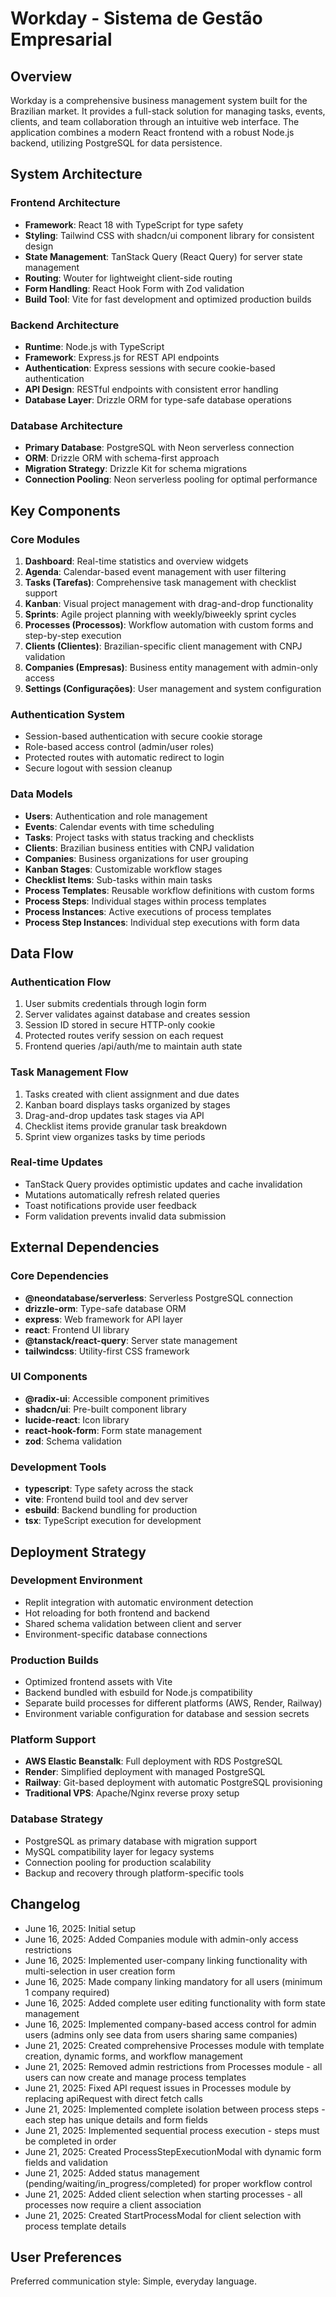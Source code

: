 # Workday - Sistema de Gestão Empresarial

## Overview

Workday is a comprehensive business management system built for the Brazilian market. It provides a full-stack solution for managing tasks, events, clients, and team collaboration through an intuitive web interface. The application combines a modern React frontend with a robust Node.js backend, utilizing PostgreSQL for data persistence.

## System Architecture

### Frontend Architecture
- **Framework**: React 18 with TypeScript for type safety
- **Styling**: Tailwind CSS with shadcn/ui component library for consistent design
- **State Management**: TanStack Query (React Query) for server state management
- **Routing**: Wouter for lightweight client-side routing
- **Form Handling**: React Hook Form with Zod validation
- **Build Tool**: Vite for fast development and optimized production builds

### Backend Architecture
- **Runtime**: Node.js with TypeScript
- **Framework**: Express.js for REST API endpoints
- **Authentication**: Express sessions with secure cookie-based authentication
- **API Design**: RESTful endpoints with consistent error handling
- **Database Layer**: Drizzle ORM for type-safe database operations

### Database Architecture
- **Primary Database**: PostgreSQL with Neon serverless connection
- **ORM**: Drizzle ORM with schema-first approach
- **Migration Strategy**: Drizzle Kit for schema migrations
- **Connection Pooling**: Neon serverless pooling for optimal performance

## Key Components

### Core Modules
1. **Dashboard**: Real-time statistics and overview widgets
2. **Agenda**: Calendar-based event management with user filtering
3. **Tasks (Tarefas)**: Comprehensive task management with checklist support
4. **Kanban**: Visual project management with drag-and-drop functionality
5. **Sprints**: Agile project planning with weekly/biweekly sprint cycles
6. **Processes (Processos)**: Workflow automation with custom forms and step-by-step execution
7. **Clients (Clientes)**: Brazilian-specific client management with CNPJ validation
8. **Companies (Empresas)**: Business entity management with admin-only access
9. **Settings (Configurações)**: User management and system configuration

### Authentication System
- Session-based authentication with secure cookie storage
- Role-based access control (admin/user roles)
- Protected routes with automatic redirect to login
- Secure logout with session cleanup

### Data Models
- **Users**: Authentication and role management
- **Events**: Calendar events with time scheduling
- **Tasks**: Project tasks with status tracking and checklists
- **Clients**: Brazilian business entities with CNPJ validation
- **Companies**: Business organizations for user grouping
- **Kanban Stages**: Customizable workflow stages
- **Checklist Items**: Sub-tasks within main tasks
- **Process Templates**: Reusable workflow definitions with custom forms
- **Process Steps**: Individual stages within process templates
- **Process Instances**: Active executions of process templates
- **Process Step Instances**: Individual step executions with form data

## Data Flow

### Authentication Flow
1. User submits credentials through login form
2. Server validates against database and creates session
3. Session ID stored in secure HTTP-only cookie
4. Protected routes verify session on each request
5. Frontend queries /api/auth/me to maintain auth state

### Task Management Flow
1. Tasks created with client assignment and due dates
2. Kanban board displays tasks organized by stages
3. Drag-and-drop updates task stages via API
4. Checklist items provide granular task breakdown
5. Sprint view organizes tasks by time periods

### Real-time Updates
- TanStack Query provides optimistic updates and cache invalidation
- Mutations automatically refresh related queries
- Toast notifications provide user feedback
- Form validation prevents invalid data submission

## External Dependencies

### Core Dependencies
- **@neondatabase/serverless**: Serverless PostgreSQL connection
- **drizzle-orm**: Type-safe database ORM
- **express**: Web framework for API layer
- **react**: Frontend UI library
- **@tanstack/react-query**: Server state management
- **tailwindcss**: Utility-first CSS framework

### UI Components
- **@radix-ui**: Accessible component primitives
- **shadcn/ui**: Pre-built component library
- **lucide-react**: Icon library
- **react-hook-form**: Form state management
- **zod**: Schema validation

### Development Tools
- **typescript**: Type safety across the stack
- **vite**: Frontend build tool and dev server
- **esbuild**: Backend bundling for production
- **tsx**: TypeScript execution for development

## Deployment Strategy

### Development Environment
- Replit integration with automatic environment detection
- Hot reloading for both frontend and backend
- Shared schema validation between client and server
- Environment-specific database connections

### Production Builds
- Optimized frontend assets with Vite
- Backend bundled with esbuild for Node.js compatibility
- Separate build processes for different platforms (AWS, Render, Railway)
- Environment variable configuration for database and session secrets

### Platform Support
- **AWS Elastic Beanstalk**: Full deployment with RDS PostgreSQL
- **Render**: Simplified deployment with managed PostgreSQL
- **Railway**: Git-based deployment with automatic PostgreSQL provisioning
- **Traditional VPS**: Apache/Nginx reverse proxy setup

### Database Strategy
- PostgreSQL as primary database with migration support
- MySQL compatibility layer for legacy systems
- Connection pooling for production scalability
- Backup and recovery through platform-specific tools

## Changelog
- June 16, 2025: Initial setup
- June 16, 2025: Added Companies module with admin-only access restrictions
- June 16, 2025: Implemented user-company linking functionality with multi-selection in user creation form
- June 16, 2025: Made company linking mandatory for all users (minimum 1 company required)
- June 16, 2025: Added complete user editing functionality with form state management
- June 16, 2025: Implemented company-based access control for admin users (admins only see data from users sharing same companies)
- June 21, 2025: Created comprehensive Processes module with template creation, dynamic forms, and workflow management
- June 21, 2025: Removed admin restrictions from Processes module - all users can now create and manage process templates
- June 21, 2025: Fixed API request issues in Processes module by replacing apiRequest with direct fetch calls
- June 21, 2025: Implemented complete isolation between process steps - each step has unique details and form fields
- June 21, 2025: Implemented sequential process execution - steps must be completed in order
- June 21, 2025: Created ProcessStepExecutionModal with dynamic form fields and validation
- June 21, 2025: Added status management (pending/waiting/in_progress/completed) for proper workflow control
- June 21, 2025: Added client selection when starting processes - all processes now require a client association
- June 21, 2025: Created StartProcessModal for client selection with process template details

## User Preferences

Preferred communication style: Simple, everyday language.
